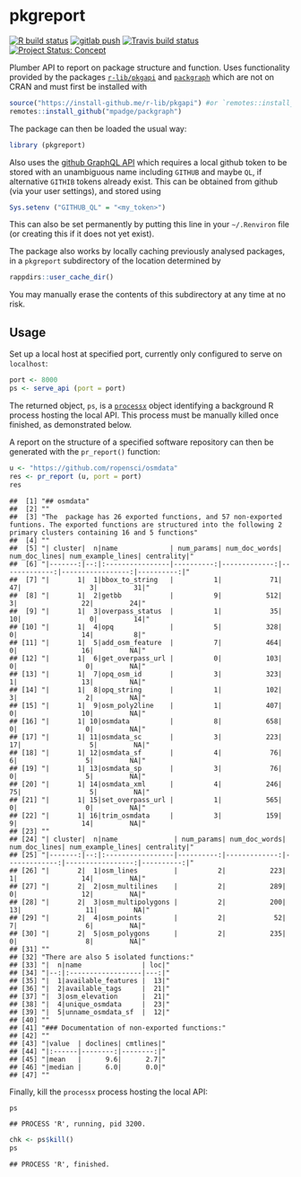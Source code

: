 # pkgreport

<!-- badges: start -->

[![R build
status](https://github.com/mpadge/pkgreport/workflows/R-CMD-check/badge.svg)](https://github.com/mpadge/pkgreport/actions?query=workflow%3AR-CMD-check)
[![gitlab
push](https://github.com/mpadge/pkgreport/workflows/push-to-gitlab/badge.svg)](https://github.com/mpadge/pkgreport/actions?query=workflow%3Apush-to-gitlab)
[![Travis build
status](https://travis-ci.org/mpadge/pkgreport.svg?branch=master)](https://travis-ci.org/mpadge/pkgreport)
[![Project Status:
Concept](https://www.repostatus.org/badges/latest/concept.svg)](https://www.repostatus.org/#concept)
<!-- badges: end -->

Plumber API to report on package structure and function. Uses
functionality provided by the packages
[`r-lib/pkgapi`](https://github.com/r-lib/pkgapi) and
[`packgraph`](https://github.com/mpadge/packgraph) which are not on CRAN
and must first be installed with

``` r
source("https://install-github.me/r-lib/pkgapi") #or `remotes::install_github()`
remotes::install_github("mpadge/packgraph")
```

The package can then be loaded the usual way:

``` r
library (pkgreport)
```

Also uses the [github GraphQL API](https://developer.github.com/v4)
which requires a local github token to be stored with an unambiguous
name including `GITHUB` and maybe `QL`, if alternative `GITHIB` tokens
already exist. This can be obtained from github (via your user
settings), and stored using

``` r
Sys.setenv ("GITHUB_QL" = "<my_token>")
```

This can also be set permanently by putting this line in your
`~/.Renviron` file (or creating this if it does not yet exist).

The package also works by locally caching previously analysed packages,
in a `pkgreport` subdirectory of the location determined by

``` r
rappdirs::user_cache_dir()
```

You may manually erase the contents of this subdirectory at any time at
no risk.

## Usage

Set up a local host at specified port, currently only configured to
serve on `localhost`:

``` r
port <- 8000
ps <- serve_api (port = port)
```

The returned object, `ps`, is a
[`processx`](https://github.com/r-lib/processx) object identifying a
background R process hosting the local API. This process must be
manually killed once finished, as demonstrated below.

A report on the structure of a specified software repository can then be
generated with the `pr_report()` function:

``` r
u <- "https://github.com/ropensci/osmdata"
res <- pr_report (u, port = port)
res
```

    ##  [1] "## osmdata"                                                                                                                                                                     
    ##  [2] ""                                                                                                                                                                               
    ##  [3] "The  package has 26 exported functions, and 57 non-exported funtions. The exported functions are structured into the following 2 primary clusters containing 16 and 5 functions"
    ##  [4] ""                                                                                                                                                                               
    ##  [5] "| cluster|  n|name             | num_params| num_doc_words| num_doc_lines| num_example_lines| centrality|"                                                                      
    ##  [6] "|-------:|--:|:----------------|----------:|-------------:|-------------:|-----------------:|----------:|"                                                                      
    ##  [7] "|       1|  1|bbox_to_string   |          1|            71|            47|                 3|         31|"                                                                      
    ##  [8] "|       1|  2|getbb            |          9|           512|             3|                22|         24|"                                                                      
    ##  [9] "|       1|  3|overpass_status  |          1|            35|            10|                 0|         14|"                                                                      
    ## [10] "|       1|  4|opq              |          5|           328|             0|                14|          8|"                                                                      
    ## [11] "|       1|  5|add_osm_feature  |          7|           464|             0|                16|         NA|"                                                                      
    ## [12] "|       1|  6|get_overpass_url |          0|           103|             0|                 0|         NA|"                                                                      
    ## [13] "|       1|  7|opq_osm_id       |          3|           323|             1|                13|         NA|"                                                                      
    ## [14] "|       1|  8|opq_string       |          1|           102|             3|                 2|         NA|"                                                                      
    ## [15] "|       1|  9|osm_poly2line    |          1|           407|             0|                10|         NA|"                                                                      
    ## [16] "|       1| 10|osmdata          |          8|           658|             0|                 0|         NA|"                                                                      
    ## [17] "|       1| 11|osmdata_sc       |          3|           223|            17|                 5|         NA|"                                                                      
    ## [18] "|       1| 12|osmdata_sf       |          4|            76|             6|                 5|         NA|"                                                                      
    ## [19] "|       1| 13|osmdata_sp       |          3|            76|             0|                 5|         NA|"                                                                      
    ## [20] "|       1| 14|osmdata_xml      |          4|           246|            75|                 5|         NA|"                                                                      
    ## [21] "|       1| 15|set_overpass_url |          1|           565|             0|                 0|         NA|"                                                                      
    ## [22] "|       1| 16|trim_osmdata     |          3|           159|             9|                14|         NA|"                                                                      
    ## [23] ""                                                                                                                                                                               
    ## [24] "| cluster|  n|name              | num_params| num_doc_words| num_doc_lines| num_example_lines| centrality|"                                                                     
    ## [25] "|-------:|--:|:-----------------|----------:|-------------:|-------------:|-----------------:|----------:|"                                                                     
    ## [26] "|       2|  1|osm_lines         |          2|           223|             1|                14|         NA|"                                                                     
    ## [27] "|       2|  2|osm_multilines    |          2|           289|             0|                12|         NA|"                                                                     
    ## [28] "|       2|  3|osm_multipolygons |          2|           200|            13|                11|         NA|"                                                                     
    ## [29] "|       2|  4|osm_points        |          2|            52|             7|                 6|         NA|"                                                                     
    ## [30] "|       2|  5|osm_polygons      |          2|           235|             0|                 8|         NA|"                                                                     
    ## [31] ""                                                                                                                                                                               
    ## [32] "There are also 5 isolated functions:"                                                                                                                                           
    ## [33] "|  n|name               | loc|"                                                                                                                                                 
    ## [34] "|--:|:------------------|---:|"                                                                                                                                                 
    ## [35] "|  1|available_features |  13|"                                                                                                                                                 
    ## [36] "|  2|available_tags     |  21|"                                                                                                                                                 
    ## [37] "|  3|osm_elevation      |  21|"                                                                                                                                                 
    ## [38] "|  4|unique_osmdata     |  23|"                                                                                                                                                 
    ## [39] "|  5|unname_osmdata_sf  |  12|"                                                                                                                                                 
    ## [40] ""                                                                                                                                                                               
    ## [41] "### Documentation of non-exported functions:"                                                                                                                                   
    ## [42] ""                                                                                                                                                                               
    ## [43] "|value  | doclines| cmtlines|"                                                                                                                                                  
    ## [44] "|:------|--------:|--------:|"                                                                                                                                                  
    ## [45] "|mean   |      9.6|      2.7|"                                                                                                                                                  
    ## [46] "|median |      6.0|      0.0|"                                                                                                                                                  
    ## [47] ""

Finally, kill the `processx` process hosting the local API:

``` r
ps
```

    ## PROCESS 'R', running, pid 3200.

``` r
chk <- ps$kill()
ps
```

    ## PROCESS 'R', finished.
